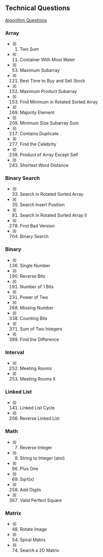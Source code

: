 ## Technical Questions

[Algorithm Questions](https://github.com/yangshun/tech-interview-handbook/tree/master/algorithms)

### Array

- [x] 1. Two Sum
- [x] 11. Container With Most Water
- [x] 53. Maximum Subarray
- [x] 121. Best Time to Buy and Sell Stock
- [x] 152. Maximum Product Subarray
- [x] 153. Find Minimum in Rotated Sorted Array
- [x] 169. Majority Element
- [x] 209. Minimum Size Subarray Sum
- [x] 217. Contains Duplicate
- [x] 277. Find the Celebrity
- [x] 238. Product of Array Except Self
- [x] 243. Shortest Word Distance

### Binary Search

- [x] 33. Search in Rotated Sorted Array
- [x] 35. Search Insert Position
- [x] 81. Search in Rotated Sorted Array II
- [x] 278. First Bad Version
- [x] 704. Binary Search

### Binary

- [x] 136. Single Number
- [x] 190. Reverse Bits
- [x] 191. Number of 1 Bits
- [x] 231. Power of Two
- [x] 268. Missing Number
- [x] 338. Counting Bits
- [x] 371. Sum of Two Integers
- [x] 389. Find the Difference

### Interval

- [x] 252. Meeting Rooms
- [x] 253. Meeting Rooms II

### Linked List

- [x] 141. Linked List Cycle
- [x] 206. Reverse Linked List

### Math

- [x] 7. Reverse Integer
- [x] 8. String to Integer (atoi)
- [x] 66. Plus One
- [x] 69. Sqrt(x)
- [x] 258. Add Digits
- [x] 367. Valid Perfect Square

### Matrix

- [x] 48. Rotate Image
- [x] 54. Spiral Matrix
- [x] 74. Search a 2D Matrix
